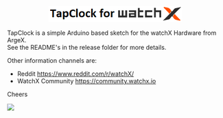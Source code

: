<p align="center">
  <a href="http://watchx.io/"> 
    <img src="./Pictures/TapClock_for_watchX_logo.png" alt="watchX"> 
  </a>
</p>

TapClock is a simple Arduino based sketch for the watchX Hardware from ArgeX.  
See the README's in the release folder for more details.

Other information channels are:
* Reddit https://www.reddit.com/r/watchX/
* WatchX Community https://community.watchx.io

Cheers  
  
![](https://img.shields.io/github/license/venice1200/TapClock.svg?style=flat)  
